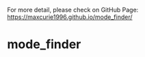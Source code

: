 For more detail, please check on GitHub Page: https://maxcurie1996.github.io/mode_finder/


# mode_finder
